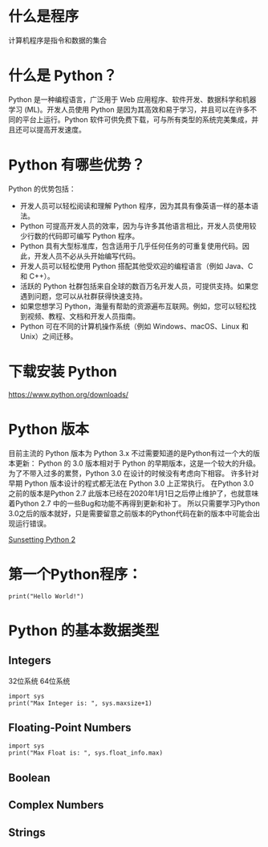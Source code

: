 

# 什么是程序
计算机程序是指令和数据的集合

# 什么是 Python？
Python 是一种编程语言，广泛用于 Web 应用程序、软件开发、数据科学和机器学习 (ML)。开发人员使用 Python 是因为其高效和易于学习，并且可以在许多不同的平台上运行。Python 软件可供免费下载，可与所有类型的系统完美集成，并且还可以提高开发速度。

# Python 有哪些优势？
Python 的优势包括：
- 开发人员可以轻松阅读和理解 Python 程序，因为其具有像英语一样的基本语法。 
- Python 可提高开发人员的效率，因为与许多其他语言相比，开发人员使用较少行数的代码即可编写 Python 程序。
- Python 具有大型标准库，包含适用于几乎任何任务的可重复使用代码。因此，开发人员不必从头开始编写代码。
- 开发人员可以轻松使用 Python 搭配其他受欢迎的编程语言（例如 Java、C 和 C++）。
- 活跃的 Python 社群包括来自全球的数百万名开发人员，可提供支持。如果您遇到问题，您可以从社群获得快速支持。
- 如果您想学习 Python，海量有帮助的资源遍布互联网。例如，您可以轻松找到视频、教程、文档和开发人员指南。
- Python 可在不同的计算机操作系统（例如 Windows、macOS、Linux 和 Unix）之间迁移。

# 下载安装 Python
https://www.python.org/downloads/

# Python 版本
目前主流的 Python 版本为 Python 3.x 不过需要知道的是Python有过一个大的版本更新：
Python 的 3​​.0 版本相对于 Python 的早期版本，这是一个较大的升级。为了不带入过多的累赘，Python 3.0 在设计的时候没有考虑向下相容。
许多针对早期 Python 版本设计的程式都无法在 Python 3.0 上正常执行。
在Python 3.0 之前的版本是Python 2.7 此版本已经在2020年1月1日之后停止维护了，也就意味着Python 2.7 中的一些Bug和功能不再得到更新和补丁。
所以只需要学习Python 3.0之后的版本就好，只是需要留意之前版本的Python代码在新的版本中可能会出现运行错误。

[Sunsetting Python 2](https://www.python.org/doc/sunset-python-2/)

# 第一个Python程序：
    print("Hello World!")

# Python 的基本数据类型
## Integers
32位系统 64位系统

    import sys
    print("Max Integer is: ", sys.maxsize+1)

## Floating-Point Numbers

    import sys
    print("Max Float is: ", sys.float_info.max)

## Boolean

## Complex Numbers

## Strings
